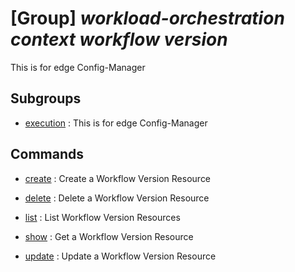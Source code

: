 # [Group] _workload-orchestration context workflow version_

This is for edge Config-Manager

## Subgroups

- [execution](/Commands/workload-orchestration/context/workflow/version/execution/readme.md)
: This is for edge Config-Manager

## Commands

- [create](/Commands/workload-orchestration/context/workflow/version/_create.md)
: Create a Workflow Version Resource

- [delete](/Commands/workload-orchestration/context/workflow/version/_delete.md)
: Delete a Workflow Version Resource

- [list](/Commands/workload-orchestration/context/workflow/version/_list.md)
: List Workflow Version Resources

- [show](/Commands/workload-orchestration/context/workflow/version/_show.md)
: Get a Workflow Version Resource

- [update](/Commands/workload-orchestration/context/workflow/version/_update.md)
: Update a Workflow Version Resource

